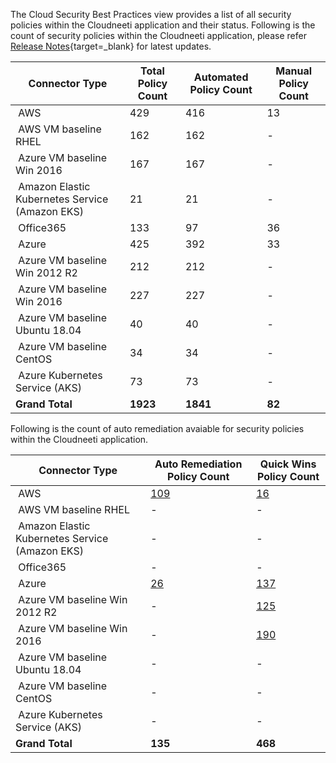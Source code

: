 
The Cloud Security Best Practices view provides a list of all security policies within the Cloudneeti application and their status. Following is the count of security policies within the Cloudneeti application, please refer [Release Notes](../../releaseNotes/2020/){target=_blank} for latest updates.


| **Connector Type​**              | **Total Policy Count​**    | **Automated Policy Count​** | **Manual Policy Count​** |
|---------------------------------|---------------------------|----------------------------|-------------------------|
|  AWS​                            | 429                       | 416                        | 13                      |
|  AWS​ VM baseline RHEL           | 162                       | 162                        | -                      |
|  Azure VM baseline Win 2016​     | 167                       | 167                        | -                      |
|  Amazon Elastic Kubernetes Service (Amazon EKS)             | 21                       | 21                        | -                      |
|  Office365​                      | 133                       | 97                         | 36                      |
|  Azure​                          | 425                       | 392                        | 33                      |
|  Azure VM baseline Win 2012 R2​  | 212​                       | 212​                        | -                      |
|  Azure VM baseline Win 2016​     | 227​                       | 227​                        | -                      |
|  Azure VM baseline Ubuntu 18.04​ | 40​                        | 40​                         | -                      |
|  Azure VM baseline CentOS​       | 34​                        | 34​                         | -                      |
|  Azure Kubernetes Service (AKS) | 73                        | 73                         | -                      |
| **Grand Total**​                 | **1923**​                  | **1841**​                   |                   **82**      |



Following is the count of auto remediation avaiable for security policies within the Cloudneeti application.

| **Connector Type​**              | **Auto Remediation Policy​ Count**      | **Quick Wins Policy Count**      |
|---------------------------------|---------------------------|----------------------------|     
|  AWS​                            | [109](../../remediation/awsRemediation/)       |            [16](../../remediation/awsQuickWins/)             |  
|  AWS​ VM baseline RHEL           | -                                 | -                                              |
|  Amazon Elastic Kubernetes Service (Amazon EKS)           | -                                 | -                                              |
|  Office365​                      | -                                 | -                                              |                         
|  Azure​                          | [26](../../remediation/azureAutoRemediation/) | [137](../../remediation/azureQuickWins/) |                         
|  Azure VM baseline Win 2012 R2​  | -                                 | [125](../../remediation/osBaseline/win12QuickWins/#cis-benchmark-windows-server-2012-r2-version-100)                 |          
|  Azure VM baseline Win 2016​     | -                                 | [190](../../remediation/osBaseline/win16QuickWins/#cis-benchmark-windows-server-2016-version-100)                                              |
|  Azure VM baseline Ubuntu 18.04​ | -                                 | -                                              |
|  Azure VM baseline CentOS​       | -                                 | -                                              |
|  Azure Kubernetes Service (AKS)       | -                                 | -                                              |
| **Grand Total**​                 | **135**​                            | **468**                                         |     